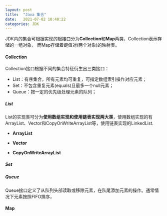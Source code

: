 ```yaml
---
layout: post
title:  "Java 集合"
date:   2021-07-02 10:40:22
categories: JDK
---
```


JDK内的集合可根据实现的根接口分为**Collection**和**Map**两类，Collection表示存储的一组对象， 而Map存储着键值对(两个对象)的映射表。

#### Collection

Collection接口根据不同的集合特征衍生出三类接口：

* List：有序集合，所有元素均可重复，可指定数组索引操作对应元素；
* Set：不包含重复元素(equals)且最多一个null元素；
* Queue：按一定的优先级处理元素的队列；

##### List

List的实现类可分为**使用数组实现和使用链表实现两大类**，使用数组实现的有ArrayList、Vector和CopyOnWriteArrayList等，使用链表实现的LinkedList.

* **ArrayList**



* **Vector**




* **CopyOnWriteArrayList**


##### Set




##### Queue

Queue接口定义了从队列头部读取或移除元素，在队尾添加元素的操作。通常情况下元素按照FIFO排序，



#### Map

